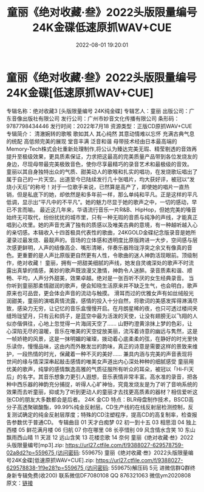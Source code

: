 ﻿---
title: 童丽《绝对收藏·叁》2022头版限量编号24K金碟低速原抓WAV+CUE
date: 2022-08-01 19:20:01
categories: 新碟专辑、稀有等精品
tags: 华语中文
---
# 童丽《绝对收藏·叁》2022头版限量编号24K金碟[低速原抓WAV+CUE]

专辑名称：绝对收藏3 [头版限量编号
24K纯金碟]
专辑艺人：童丽
出版公司：广东音像出版社有限公司
发行公司：广州市妙音文化传播有限公司
条形码：9787798434446
发行时间：2022年7月18
资源类型：正版CD原抓WAV+CUE
专辑简介：
清澈婉转的歌喉 歌如其人 其心纯然 其意动情难以忘怀
充满古典气息的统配 高低频完美的展现 堂音丰满 泛音和谐
母带技术经由日本最高端的Memory-Tech株式会社重新处理制作,将公认为臻达完美无瑕、精莹剔透的音效再提升至极级效果，更具质素保证，力求把这最高的完美质量产品带到各位发烧友的身边，尽现母带最完美极致音色，使你尽享最精巧的录音艺术和最极级的音效。
童丽以其自身独特出众的气质、甜美动人的歌喉和扎实的唱功，在发烧歌坛唱出了属于自己的一片天空。出道至今已陆续发行几十张唱片，均大获好评，被冠以“发烧小天后”的称号！对于一位歌手来说，已然算是高产了，即使她的唱片一直热销，但是私底下的她，却依然是和多年前一样，那么单纯和平凡。正是这样的平凡低调，显示出“平凡中的不平凡”。她的魅力尽显于她的歌声之中，一切的感动，早已不言而喻。
最近这几年来，华语流行音乐一片R&B、HipHop，但她完美的嗓音始终无可取代，纷纷扰扰的城市里，只有一种无瑕的音质与纯净的声线，才能真正唱到心坎里。她的声音充满了独有的质感以及唯美古典的意境，有一种越听越入心的亲切感。本辑收入十四首极具代表性的歌曲，24KGOLD金碟纪念版录音是她所灌录过最发烧、最靓声的。音场的立体感和透明度比原版跨进一大步，空间感与层次感更鲜明，人声的结像高企、嘴形清晰，伴奏乐器玲珑浮突之余又有像真的音色。更重要的是人声比原版更自然更有人性，令歌曲的迷人神韵活现眼前。顶级制作，绝对收藏！
童丽，拥有一把甜美细腻的声线，她发自灵魂深处的歌声不时流露出真挚的情感，美妙的歌声既浪漫又激情，神韵令人迷醉。录音质素和谐、顺畅、平均，人声分外甜美，效果卓越。绝对是一张百听不厌的女生经典录音。
当你听到童丽那柔情甜润的歌声，便会知晓生活原来并不缺乏生气，也会明白，歌声原来也可品尝，更会体会声音的流动与触摸。
滑耳而过的优雅女声有如丝绒般光润甜美，童丽的演唱真情流露，感情的投入十分自然，将歌词的美感发挥得淋漓尽致，感染力无穷，让记忆的音乐盒慢慢开启。在月朗星稀的夜，也只可透过楼间夹缝玲珑望月，只有云和鸽子，是蓝空中最为活泼的天使，让没有翅膀无以飞翔的人似亦偕俱往，心地上忽觉得一片海阔天空了……
山野旳澄黄涂抹上梦的色彩，让心深陷无尽的温暖，音乐在唯美的天空绽放美丽，流泻着诗意的幽远与隽然，这是一帧娇艳的风景，这是一抹明媚的璀璨，拨动着心底柔柔的弦，在静好的时光里快乐读你，慢慢品味，这由内而外散发岀的韵味，真正的诗意是需要这样的景致来维护，一段热情的时光，保藏着一种不灭的美好……
兼具内涵与完美的声音表现将世间的缘与情深深串起敲击感情的唯美女声道出内心深处种种的细腻感受
童丽用优美的歌声，纯挚的感情飘逸高雅的气质征服所有听众的耳朵，被冠以「Hi-Fi天后」的名字。其音乐想象力更引人遐想，音乐表情非常丰富。高水准的录音，把各种中西乐器的神韵充分捕捉，听得人心旷神怡，究竟发烧友是为了听了音响系统的效果而去听童丽，抑或为了听到更动人的童丽才去找更高质素的器材？相信爱听这张CD的朋友大多数都会是后者。
24K 金CD
特点：BLR母盘制作技术，BSCD高分子高透聚碳酸酯，99.99%纯金反射层。CD生产线的在线反射层检测控制，反复测试确定的纯金反射层厚度；特殊的CD注塑程序，提高CD的高复制率，检查报告参数优于普通CD。
专辑曲目
01 天才白痴梦
02 初一到十五
03 相思泪
04 独上西楼
05 鲜花满月楼
06 归航
07 你在哪里
08 长亭惜别
09 风含情水含笑
10 东山飘雨西山晴
11 天涯
12 远山含笑
13 花楼恋歌
14 奈何
童丽《绝对收藏·叁》2022头版限量编号[mp3].zip: https://url27.ctfile.com/f/9388027-629578759-02a8d2?p=559675 (访问密码:
559675)
童丽《绝对收藏·叁》2022头版限量编号24K金碟[低速原抓WAV+CUE].zip: https://url27.ctfile.com/f/9388027-629578838-1f9e28?p=559675 (访问密码:
559675)解压码 5元
进微信群Q群终身新专辑免费(收200)
联系微信DF7080108 QQ
876321063
微信ym2020808
原文：[链接](https://blog.sina.com.cn/s/blog_1647c7e7601030yng.html)